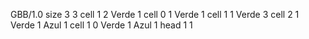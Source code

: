 <gs-board> GBB/1.0
size 3 3
cell 1 2 Verde 1 
cell 0 1 Verde 1 
cell 1 1 Verde 3 
cell 2 1 Verde 1 Azul 1 
cell 1 0 Verde 1 Azul 1 
head 1 1
 </gs-board>